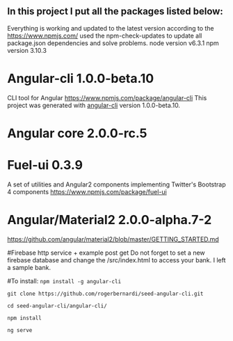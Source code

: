 ## In this project I put all the packages listed below:
Everything is working and updated to the latest version according to the https://www.npmjs.com/ used the npm-check-updates to update all package.json dependencies and solve problems.
node version v6.3.1
npm version 3.10.3


# Angular-cli 1.0.0-beta.10
CLI tool for Angular
https://www.npmjs.com/package/angular-cli
This project was generated with [angular-cli](https://github.com/angular/angular-cli) version 1.0.0-beta.10.

# Angular core 2.0.0-rc.5

# Fuel-ui 0.3.9
A set of utilities and Angular2 components implementing Twitter's Bootstrap 4 components
https://www.npmjs.com/package/fuel-ui

# Angular/Material2 2.0.0-alpha.7-2
https://github.com/angular/material2/blob/master/GETTING_STARTED.md


#Firebase http service + example post get
Do not forget to set a new firebase database and change the /src/index.html to access your bank. I left a sample bank.


#To install:
`npm install -g angular-cli`

`git clone https://github.com/rogerbernardi/seed-angular-cli.git`

`cd seed-angular-cli/angular-cli/`

`npm install`

`ng serve`

